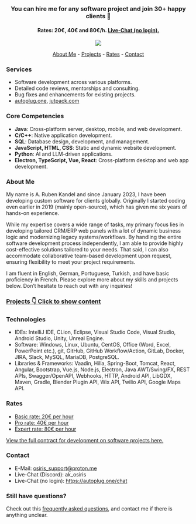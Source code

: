 
<div align="center">
    
### You can hire me for any software project and join 30+ happy clients 🎉
#### Rates: 20€, 40€ and 80€/h. [Live-Chat (no login).](https://autoplug.one/chat)
</div>

<div align="center">
    <img src="https://github-readme-stats.vercel.app/api?username=Osiris-Team&rank_icon=percentile"></img>
</div>

<p align="center">
    <a href="https://github.com/Osiris-Team/#about-me">About Me</a> -
    <a href="http://github.com/Osiris-Team/Osiris-Team/blob/main/projects.md">Projects</a> -
    <a href="https://github.com/Osiris-Team/#rates">Rates</a> -
    <a href="https://github.com/Osiris-Team/#contact">Contact</a>
</p>

### Services
- Software development across various platforms.
- Detailed code reviews, mentorships and consulting.
- Bug fixes and enhancements for existing projects.
- [autoplug.one](https://autoplug.one), [jutpack.com](https://jutpack.com)

### Core Competencies
- **Java**: Cross-platform server, desktop, mobile, and web development.
- **C/C++**: Native application development.
- **SQL**: Database design, development, and management.
- **JavaScript, HTML, CSS**: Static and dynamic website development.
- **Python**: AI and LLM-driven applications.
- **Electron, TypeScript, Vue, React**: Cross-platform desktop and web app development.

### About Me
My name is A. Ruben Kandel and since January 2023, I have been developing custom software for clients globally.
Originally I started coding even earlier in 2019 (mainly open-source), which has given me six years of hands-on experience. 

While my expertise covers a wide range of tasks, my primary focus lies in developing tailored CRM/ERP web panels with a lot of dynamic business logic and modernizing legacy systems/workflows.
By handling the entire software development process independently, I am able to provide highly cost-effective solutions tailored to your needs.
That said, I can also accommodate collaborative team-based development upon request, ensuring flexibility to meet your project requirements.

I am fluent in English, German, Portuguese, Turkish, and have basic proficiency in French.
Please explore more about my skills and projects below. Don’t hesitate to reach out with any inquiries!

### [Projects 👇 Click to show content](http://github.com/Osiris-Team/Osiris-Team/blob/main/projects.md)


### Technologies
- IDEs: IntelliJ IDE, CLion, Eclipse, Visual Studio Code, Visual Studio, Android Studio, Unity, Unreal Engine.
- Software: Windows, Linux, Ubuntu, CentOS, Office (Word, Excel, PowerPoint etc.), git, GitHub,
GitHub Workflow/Action, GitLab, Docker, JIRA, Slack, MySQL, MariaDB, PostgreSQL.
- Libraries & Frameworks: Vaadin, Hilla, Spring-Boot, Tomcat, React, Angular, Bootstrap, Vue.js,
Node.js, Electron, Java AWT/Swing/FX, REST APIs, Swagger/OpenAPI, Webhooks, HTTP, Android API,
LibGDX, Maven, Gradle, Blender Plugin API, Wix API, Twilio API, Google Maps API.


### Rates
- [Basic rate: 20€ per hour](https://github.com/Osiris-Team/Osiris-Team/blob/main/dev_contract.md#basic-rate)
- [Pro rate: 40€ per hour](https://github.com/Osiris-Team/Osiris-Team/blob/main/dev_contract.md#pro-rate)
- [Expert rate: 80€ per hour](https://github.com/Osiris-Team/Osiris-Team/blob/main/dev_contract.md#pro-rate)

[View the full contract for development on software projects here.](https://github.com/Osiris-Team/Osiris-Team/blob/main/dev_contract.md)


### Contact
- E-Mail: osiris_support@proton.me
- Live-Chat (Discord): ak_osiris
- Live-Chat (no login): https://autoplug.one/chat


### Still have questions?
Check out this [frequently asked questions](https://github.com/Osiris-Team/Osiris-Team/blob/main/delivery_FAQ.md), and contact me if there is anything unclear.
